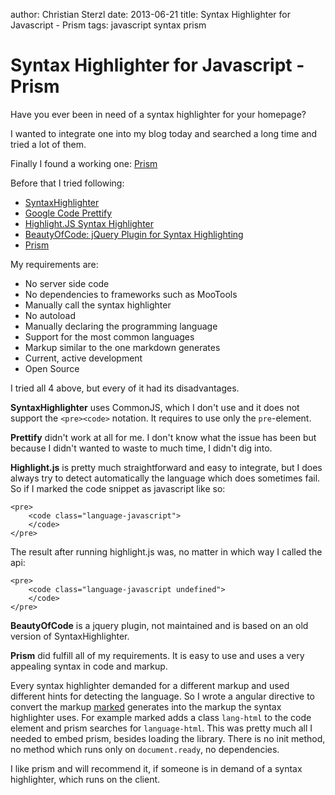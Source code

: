 author: Christian Sterzl
date: 2013-06-21
title: Syntax Highlighter for Javascript - Prism
tags: javascript syntax prism

# Syntax Highlighter for Javascript - Prism

Have you ever been in need of a syntax highlighter for your homepage?

I wanted to integrate one into my blog today and searched a long time and tried a lot of them.

Finally I found a working one: [Prism](http://prismjs.com)

Before that I tried following:

- [SyntaxHighlighter](http://alexgorbatchev.com/wiki/SyntaxHighlighter)
- [Google Code Prettify](http://code.google.com/p/google-code-prettify/)
- [Highlight.JS Syntax Highlighter](http://softwaremaniacs.org/soft/highlight/en/)
- [BeautyOfCode: jQuery Plugin for Syntax Highlighting](http://startbigthinksmall.wordpress.com/2008/10/30/beautyofcode-jquery-plugin-for-syntax-highlighting/)
- [Prism](http://prismjs.com)

My requirements are:

- No server side code
- No dependencies to frameworks such as MooTools
- Manually call the syntax highlighter
- No autoload
- Manually declaring the programming language
- Support for the most common languages
- Markup similar to the one markdown generates
- Current, active development
- Open Source

I tried all 4 above, but every of it had its disadvantages. 

**SyntaxHighlighter** uses CommonJS, which I don't use and it does not support the `<pre><code>` notation. It requires to use only the `pre`-element.

**Prettify** didn't work at all for me. I don't know what the issue has been but because I didn't wanted to waste to much time, I didn't dig into.

**Highlight.js** is pretty much straightforward and easy to integrate, but I does always try to detect automatically the language which does sometimes fail. So if I marked the code snippet as javascript like so:

```markup
<pre>
    <code class="language-javascript">
    </code>
</pre>
```

The result after running highlight.js was, no matter in which way I called the api:
```markup
<pre>
    <code class="language-javascript undefined">
    </code>
</pre>
```

**BeautyOfCode** is a jquery plugin, not maintained and is based on an old version of SyntaxHighlighter.

**Prism** did fulfill all of my requirements. It is easy to use and uses a very appealing syntax in code and markup.

Every syntax highlighter demanded for a different markup and used different hints for detecting the language. So I wrote a angular directive to convert the markup [marked](https://github.com/chjj/marked) generates into the markup the syntax highlighter uses. For example marked adds a class `lang-html` to the code element and prism searches for `language-html`. This was pretty much all I needed to embed prism, besides loading the library. There is no init method, no method which runs only on `document.ready`, no dependencies.

I like prism and will recommend it, if someone is in demand of a syntax highlighter, which runs on the client.
